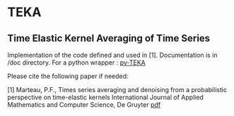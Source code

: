 # TEKA
## Time Elastic Kernel Averaging of Time Series

Implementation of the code defined and used in [1]. Documentation is in /doc directory.
For a python wrapper : [py-TEKA](https://github.com/pfmarteau/py-TEKA)

Please cite the following paper if needed:

[1] Marteau, P.F., Times series averaging and denoising from a probabilistic perspective on time-elastic kernels
International Journal of Applied Mathematics and Computer Science, De Gruyter [pdf](https://hal.archives-ouvertes.fr/hal-01401072)
